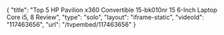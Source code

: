 {
    "title": "Top 5  HP Pavilion x360 Convertible 15-bk010nr 15 6-Inch Laptop Core i5, 8 Review",
    "type": "solo",
    "layout": "iframe-static",
    "videoId": "117463656",
    "url": "\/tvpembed\/117463656"
}
